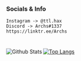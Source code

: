 ### Socials & Info
```
Instagram -> @ttl.hax
Discord -> Archs#1337
https://linktr.ee/Archs
```
#
<img align="left" alt="Github Stats" src="https://github-readme-stats.vercel.app/api?username=TTL-ovpn&show_icons=true&hide_border=true" />

#
[![Top Langs](https://github-readme-stats.vercel.app/api/top-langs/?username=anuraghazra&langs_count=8)](https://github.com/anuraghazra/github-readme-stats)
